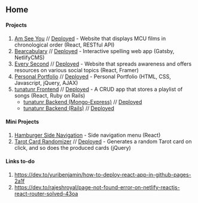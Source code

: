 ## Home

#### Projects
1. [Am See You](https://github.com/kndshein/Am-See-You) // [Deployed](https://amseeyou.netlify.app) - Website that displays MCU films in chronological order (React, RESTful API)
1. [Bearcabulary](https://github.com/daleinen7/bearcabulary) // [Deployed](https://www.bearcabulary.com) - Interactive spelling web app (Gatsby, NetlifyCMS)
1. [Every Second](https://github.com/kndshein/EverySecond-Frontend) // [Deployed](https://every-second.netlify.app) - Website that spreads awareness and offers resources on various social topics (React, Framer)
1. [Personal Portfolio](https://github.com/kndshein/kndshein.github.io) // [Deployed](https://kndshein.github.io) - Personal Portfolio (HTML, CSS, Javascript, jQuery, AJAX)
1. [tunatunr Frontend](https://github.com/kndshein/tunatunr-frontend) // [Deployed](https://tunatunr.netlify.app) - A CRUD app that stores a playlist of songs (React, Ruby on Rails)
   - [tunatunr Backend (Mongo-Express)](https://github.com/kndshein/tunatunr-backend) // [Deployed](https://tunatunr-backend-mongo-express.herokuapp.com/)
   - [tunatunr Backend (Rails)](https://github.com/kndshein/tunatunr-backend-rails) // [Deployed](https://tunatunr-backend-rails.herokuapp.com/)

#### Mini Projects
1. [Hamburger Side Navigation](https://github.com/kndshein/HamburgerSideNav) - Side navigation menu (React)
1. [Tarot Card Randomizer](https://github.com/kndshein/TarotCardRandomizer) // [Deployed](https://kndshein.github.io/TarotCardRandomizer/) - Generates a random Tarot card on click, and so does the produced cards (jQuery)

#### Links to-do
1. https://dev.to/yuribenjamin/how-to-deploy-react-app-in-github-pages-2a1f
1. https://dev.to/rajeshroyal/page-not-found-error-on-netlify-reactjs-react-router-solved-43oa
